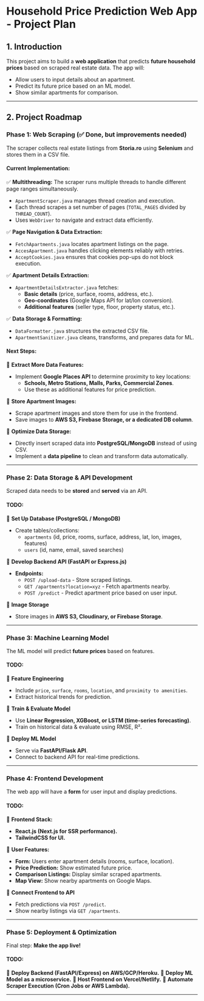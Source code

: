 # Household Price Prediction Web App - Project Plan

## **1. Introduction**
This project aims to build a **web application** that predicts **future household prices** based on scraped real estate data. The app will:
- Allow users to input details about an apartment.
- Predict its future price based on an ML model.
- Show similar apartments for comparison.

---

## **2. Project Roadmap**
### **Phase 1: Web Scraping (✅ Done, but improvements needed)**
The scraper collects real estate listings from **Storia.ro** using **Selenium** and stores them in a CSV file.

#### **Current Implementation:**
✅ **Multithreading:** The scraper runs multiple threads to handle different page ranges simultaneously. 
- `ApartmentScraper.java` manages thread creation and execution.
- Each thread scrapes a set number of pages (`TOTAL_PAGES` divided by `THREAD_COUNT`).
- Uses `WebDriver` to navigate and extract data efficiently.

✅ **Page Navigation & Data Extraction:**
- `FetchApartments.java` locates apartment listings on the page.
- `AccesApartment.java` handles clicking elements reliably with retries.
- `AcceptCookies.java` ensures that cookies pop-ups do not block execution.

✅ **Apartment Details Extraction:**
- `ApartmentDetailsExtractor.java` fetches:
  - **Basic details** (price, surface, rooms, address, etc.).
  - **Geo-coordinates** (Google Maps API for lat/lon conversion).
  - **Additional features** (seller type, floor, property status, etc.).

✅ **Data Storage & Formatting:**
- `DataFormatter.java` structures the extracted CSV file.
- `ApartmentSanitizer.java` cleans, transforms, and prepares data for ML.

#### **Next Steps:**

🔲 **Extract More Data Features:**
- Implement **Google Places API** to determine proximity to key locations:
  - **Schools, Metro Stations, Malls, Parks, Commercial Zones**.
  - Use these as additional features for price prediction.

🔲 **Store Apartment Images:**
- Scrape apartment images and store them for use in the frontend.
- Save images to **AWS S3, Firebase Storage, or a dedicated DB column**.

🔲 **Optimize Data Storage:**
- Directly insert scraped data into **PostgreSQL/MongoDB** instead of using CSV.
- Implement a **data pipeline** to clean and transform data automatically.

---

### **Phase 2: Data Storage & API Development**
Scraped data needs to be **stored** and **served** via an API.

#### **TODO:**
🔲 **Set Up Database (PostgreSQL / MongoDB)**
- Create tables/collections:
  - `apartments` (id, price, rooms, surface, address, lat, lon, images, features)
  - `users` (id, name, email, saved searches)

🔲 **Develop Backend API (FastAPI or Express.js)**
- **Endpoints:**
  - `POST /upload-data` - Store scraped listings.
  - `GET /apartments?location=xyz` - Fetch apartments nearby.
  - `POST /predict` - Predict apartment price based on user input.

🔲 **Image Storage**
- Store images in **AWS S3, Cloudinary, or Firebase Storage**.

---

### **Phase 3: Machine Learning Model**
The ML model will predict **future prices** based on features.

#### **TODO:**
🔲 **Feature Engineering**
- Include `price`, `surface`, `rooms`, `location`, and `proximity to amenities`.
- Extract historical trends for prediction.

🔲 **Train & Evaluate Model**
- Use **Linear Regression, XGBoost, or LSTM (time-series forecasting)**.
- Train on historical data & evaluate using RMSE, R².

🔲 **Deploy ML Model**
- Serve via **FastAPI/Flask API**.
- Connect to backend API for real-time predictions.

---

### **Phase 4: Frontend Development**
The web app will have a **form** for user input and display predictions.

#### **TODO:**
🔲 **Frontend Stack:**
- **React.js (Next.js for SSR performance).**
- **TailwindCSS for UI.**

🔲 **User Features:**
- **Form:** Users enter apartment details (rooms, surface, location).
- **Price Prediction:** Show estimated future price.
- **Comparison Listings:** Display similar scraped apartments.
- **Map View:** Show nearby apartments on Google Maps.

🔲 **Connect Frontend to API**
- Fetch predictions via `POST /predict`.
- Show nearby listings via `GET /apartments`.

---

### **Phase 5: Deployment & Optimization**
Final step: **Make the app live!**

#### **TODO:**
🔲 **Deploy Backend (FastAPI/Express) on AWS/GCP/Heroku.**
🔲 **Deploy ML Model as a microservice.**
🔲 **Host Frontend on Vercel/Netlify.**
🔲 **Automate Scraper Execution (Cron Jobs or AWS Lambda).**

---

